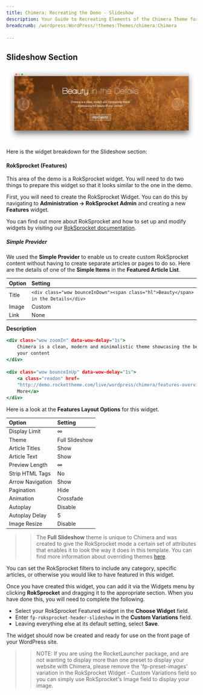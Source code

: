 ```yaml
---
title: Chimera: Recreating the Demo - Slideshow
description: Your Guide to Recreating Elements of the Chimera Theme for WordPress
breadcrumb: /wordpress:WordPress/!themes:Themes/chimera:Chimera

---
```


Slideshow Section
-----

![Slideshow](assets/demo_1.jpeg)

Here is the widget breakdown for the Slideshow section:

#### RokSprocket (Features)

This area of the demo is a RokSprocket widget. You will need to do two things to prepare this widget so that it looks similar to the one in the demo.

First, you will need to create the RokSprocket Widget. You can do this by navigating to **Administration -> RokSprocket Admin** and creating a new **Features** widget.

You can find out more about RokSprocket and how to set up and modify widgets by visiting our [RokSprocket documentation](../../plugins/roksprocket).

##### Simple Provider

We used the **Simple Provider** to enable us to create custom RokSprocket content without having to create separate articles or pages to do so. Here are the details of one of the **Simple Items** in the **Featured Article List**.

| Option |                                       Setting                                       |
| :----- | :---------------------------------------------------------------------------------- |
| Title  | `<div class="wow bounceInDown"><span class="hl">Beauty</span> in the Details</div>` |
| Image  | Custom                                                                              |
| Link   | None                                                                                |

**Description**

~~~ .html
<div class="wow zoomIn" data-wow-delay="1s">
    Chimera is a clean, modern and minimalistic theme showcasing the beauty of
    your content
</div>

<div class="wow bounceInUp" data-wow-delay="1s">
    <a class="readon" href=
    "http://demo.rockettheme.com/live/wordpress/chimera/features-overview/">Read
    More</a>
</div>
~~~

Here is a look at the **Features Layout Options** for this widget.

|      Option      |    Setting     |
| :--------------- | :------------- |
| Display Limit    | ∞              |
| Theme            | Full Slideshow |
| Article Titles   | Show           |
| Article Text     | Show           |
| Preview Length   | ∞              |
| Strip HTML Tags  | No             |
| Arrow Navigation | Show           |
| Pagination       | Hide           |
| Animation        | Crossfade      |
| Autoplay         | Disable        |
| Autoplay Delay   | 5              |
| Image Resize     | Disable        |

>> The **Full Slideshow** theme is unique to Chimera and was created to give the RokSprocket mode a certain set of attributes that enables it to look the way it does in this template. You can find more information about overriding themes [here](../../plugins/roksprocket/layout_modes.md#custom-layout-theme-overrides).

You can set the RokSprocket filters to include any category, specific articles, or otherwise you would like to have featured in this widget.

Once you have created this widget, you can add it via the Widgets menu by clicking **RokSprocket** and dragging it to the appropriate section. When you have done this, you will need to complete the following.

* Select your RokSprocket Featured widget in the **Choose Widget** field.
* Enter `fp-roksprocket-header-slideshow` in the **Custom Variations** field.
* Leaving everything else at its default setting, select **Save**.

The widget should now be created and ready for use on the front page of your WordPress site.

>> NOTE: If you are using the RocketLauncher package, and are not wanting to display more than one preset to display your website with Chimera, please remove the 'fp-preset-images' variation in the RokSprocket Widget - Custom Variations field so you can simply use RokSprocket's Image field to display your image.
